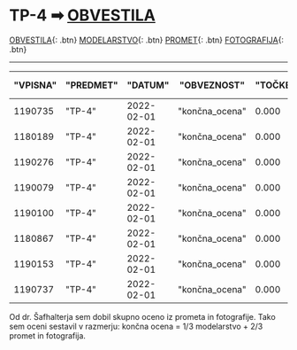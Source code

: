 # TP-4 ➡ [OBVESTILA](./index.md)

[OBVESTILA](../Obvestila/index.md){: .btn} 
[MODELARSTVO](../Modelarstvo/index.md){: .btn} 
[PROMET](../Promet/index.md){: .btn} 
[FOTOGRAFIJA](../Fotografija/index.md){: .btn} 

---
 
| "VPISNA" | "PREDMET" | "DATUM" | "OBVEZNOST" | "TOČKE" | "OCENA [%]" |
|---|---|---|---|---|---|
| 1190735 | "TP-4" | 2022-02-01 | "končna_ocena" | 0.000 | 95.0 |
| 1180189 | "TP-4" | 2022-02-01 | "končna_ocena" | 0.000 | 98.0 |
| 1190276 | "TP-4" | 2022-02-01 | "končna_ocena" | 0.000 | 71.0 |
| 1190079 | "TP-4" | 2022-02-01 | "končna_ocena" | 0.000 | 94.0 |
| 1190100 | "TP-4" | 2022-02-01 | "končna_ocena" | 0.000 | 85.0 |
| 1180867 | "TP-4" | 2022-02-01 | "končna_ocena" | 0.000 | 99.0 |
| 1190153 | "TP-4" | 2022-02-01 | "končna_ocena" | 0.000 | 95.0 |
| 1190737 | "TP-4" | 2022-02-01 | "končna_ocena" | 0.000 | 98.0 |

Od dr. Šafhalterja sem dobil skupno oceno iz prometa in fotografije. Tako sem oceni sestavil v razmerju: končna ocena = 1/3 modelarstvo + 2/3 promet in fotografija.
